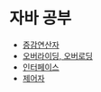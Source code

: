 # 자바 공부
- [증감연산자](https://github.com/BeomJunPark12/TIL/blob/main/Java/Operator.md)
- [오버라이딩, 오버로딩](https://github.com/BeomJunPark12/TIL/blob/main/Java/overriding.md)
- [인터페이스](https://github.com/BeomJunPark12/TIL/blob/main/Java/interface.md)
- [제어자](https://github.com/BeomJunPark12/TIL/blob/main/Java/modifier.md)
